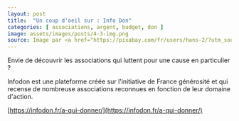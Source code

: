 ```yaml
---
layout: post
title:  "Un coup d'oeil sur : Info Don"
categories: [ associations, argent, budget, don ]
image: assets/images/posts/4-3-img.png
source: Image par <a href="https://pixabay.com/fr/users/hans-2/?utm_source=link-attribution&amp;utm_medium=referral&amp;utm_campaign=image&amp;utm_content=4765498">Hans Braxmeier</a> de <a href="https://pixabay.com/fr/?utm_source=link-attribution&amp;utm_medium=referral&amp;utm_campaign=image&amp;utm_content=4765498">Pixabay</a>
---
```


Envie de découvrir les associations qui luttent pour une cause en particulier ?

Infodon est une plateforme créée sur l'initiative de France générosité et qui recense de nombreuse associations reconnues en fonction de leur domaine d'action.

[https://infodon.fr/a-qui-donner/](https://infodon.fr/a-qui-donner/)
